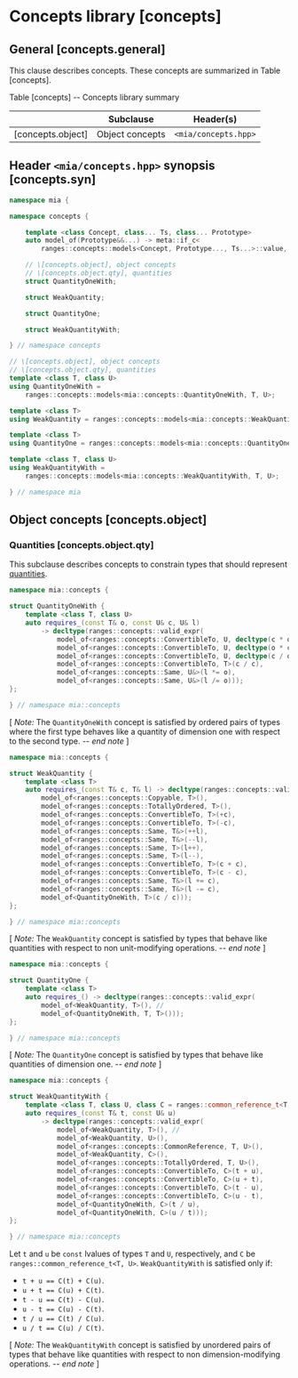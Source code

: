 # Concepts library \[concepts]

## General \[concepts.general]

This clause describes concepts.
These concepts are summarized in Table \[concepts].

Table \[concepts] -- Concepts library summary

|                    | Subclause       | Header(s)            |
| ------------------ | --------------- | -------------------- |
| \[concepts.object] | Object concepts | `<mia/concepts.hpp>` |

## Header `<mia/concepts.hpp>` synopsis \[concepts.syn]

```C++
namespace mia {

namespace concepts {

    template <class Concept, class... Ts, class... Prototype>
    auto model_of(Prototype&&...) -> meta::if_c<
        ranges::concepts::models<Concept, Prototype..., Ts...>::value, int>;

    // \[concepts.object], object concepts
    // \[concepts.object.qty], quantities
    struct QuantityOneWith;

    struct WeakQuantity;

    struct QuantityOne;

    struct WeakQuantityWith;

} // namespace concepts

// \[concepts.object], object concepts
// \[concepts.object.qty], quantities
template <class T, class U>
using QuantityOneWith =
    ranges::concepts::models<mia::concepts::QuantityOneWith, T, U>;

template <class T>
using WeakQuantity = ranges::concepts::models<mia::concepts::WeakQuantity, T>;

template <class T>
using QuantityOne = ranges::concepts::models<mia::concepts::QuantityOne, T>;

template <class T, class U>
using WeakQuantityWith =
    ranges::concepts::models<mia::concepts::WeakQuantityWith, T, U>;

} // namespace mia
```

## Object concepts \[concepts.object]

### Quantities \[concepts.object.qty]

This subclause describes concepts
to constrain types that should represent
[quantities](https://www.bipm.org/en/publications/si-brochure/chapter1.html).

```C++
namespace mia::concepts {

struct QuantityOneWith {
    template <class T, class U>
    auto requires_(const T& o, const U& c, U& l)
        -> decltype(ranges::concepts::valid_expr(
            model_of<ranges::concepts::ConvertibleTo, U, decltype(c * o)>(),
            model_of<ranges::concepts::ConvertibleTo, U, decltype(o * c)>(),
            model_of<ranges::concepts::ConvertibleTo, U, decltype(c / o)>(),
            model_of<ranges::concepts::ConvertibleTo, T>(c / c),
            model_of<ranges::concepts::Same, U&>(l *= o),
            model_of<ranges::concepts::Same, U&>(l /= o)));
};

} // namespace mia::concepts
```
\[ _Note:_ The `QuantityOneWith` concept
is satisfied by ordered pairs of types
where the first type behaves like a quantity of dimension one
with respect to the second type. -- _end note_ ]

```C++
namespace mia::concepts {

struct WeakQuantity {
    template <class T>
    auto requires_(const T& c, T& l) -> decltype(ranges::concepts::valid_expr(
        model_of<ranges::concepts::Copyable, T>(),
        model_of<ranges::concepts::TotallyOrdered, T>(),
        model_of<ranges::concepts::ConvertibleTo, T>(+c),
        model_of<ranges::concepts::ConvertibleTo, T>(-c),
        model_of<ranges::concepts::Same, T&>(++l),
        model_of<ranges::concepts::Same, T&>(--l),
        model_of<ranges::concepts::Same, T>(l++),
        model_of<ranges::concepts::Same, T>(l--),
        model_of<ranges::concepts::ConvertibleTo, T>(c + c),
        model_of<ranges::concepts::ConvertibleTo, T>(c - c),
        model_of<ranges::concepts::Same, T&>(l += c),
        model_of<ranges::concepts::Same, T&>(l -= c),
        model_of<QuantityOneWith, T>(c / c)));
};

} // namespace mia::concepts
```
\[ _Note:_  The `WeakQuantity` concept
is satisfied by types
that behave like quantities
with respect to non unit-modifying operations. -- _end note_ ]

```C++
namespace mia::concepts {

struct QuantityOne {
    template <class T>
    auto requires_() -> decltype(ranges::concepts::valid_expr(
        model_of<WeakQuantity, T>(), //
        model_of<QuantityOneWith, T, T>()));
};

} // namespace mia::concepts
```
\[ _Note:_ The `QuantityOne` concept
is satisfied by types
that behave like quantities of dimension one. -- _end note_ ]

```C++
namespace mia::concepts {

struct WeakQuantityWith {
    template <class T, class U, class C = ranges::common_reference_t<T, U>>
    auto requires_(const T& t, const U& u)
        -> decltype(ranges::concepts::valid_expr(
            model_of<WeakQuantity, T>(), //
            model_of<WeakQuantity, U>(),
            model_of<ranges::concepts::CommonReference, T, U>(),
            model_of<WeakQuantity, C>(),
            model_of<ranges::concepts::TotallyOrdered, T, U>(),
            model_of<ranges::concepts::ConvertibleTo, C>(t + u),
            model_of<ranges::concepts::ConvertibleTo, C>(u + t),
            model_of<ranges::concepts::ConvertibleTo, C>(t - u),
            model_of<ranges::concepts::ConvertibleTo, C>(u - t),
            model_of<QuantityOneWith, C>(t / u),
            model_of<QuantityOneWith, C>(u / t)));
};

} // namespace mia::concepts
```
Let `t` and `u` be `const` lvalues
of types `T` and `U`, respectively,
and `C` be `ranges::common_reference_t<T, U>`.
`WeakQuantityWith` is satisfied only if:
- `t + u == C(t) + C(u)`.
- `u + t == C(u) + C(t)`.
- `t - u == C(t) - C(u)`.
- `u - t == C(u) - C(t)`.
- `t / u == C(t) / C(u)`.
- `u / t == C(u) / C(t)`.

\[ _Note:_ The `WeakQuantityWith` concept
is satisfied by unordered pairs of types
that behave like quantities
with respect to non dimension-modifying operations. -- _end note_ ]
